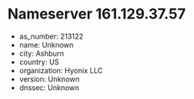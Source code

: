 # Nameserver 161.129.37.57

* as_number: 213122
* name: Unknown
* city: Ashburn
* country: US
* organization: Hyonix LLC
* version: Unknown
* dnssec: Unknown
